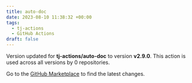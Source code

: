 ```yaml
---
title: auto-doc
date: 2023-08-10 11:38:32 +00:00
tags:
  - tj-actions
  - GitHub Actions
draft: false
---
```



Version updated for **tj-actions/auto-doc** to version **v2.9.0**.
This action is used across all versions by 0 repositories.

Go to the [GitHub Marketplace](https://github.com/marketplace/actions/auto-doc) to find the latest changes.
